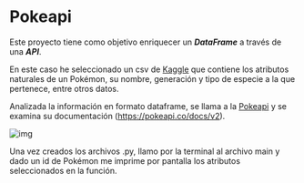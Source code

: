# Pokeapi

Este proyecto tiene como objetivo enriquecer un ***DataFrame*** a través de una ***API***.

En este caso he seleccionado un csv de [Kaggle](https://www.kaggle.com/mariotormo/complete-pokemon-dataset-updated-090420?select=pokedex_%28Update_05.20%29.csv) que contiene los atributos naturales de un Pokémon, su nombre, generación y tipo de especie a la que pertenece, entre otros datos.

Analizada la información en formato dataframe, se llama a la [Pokeapi](https://pokeapi.co/) y se examina su documentación (https://pokeapi.co/docs/v2).

![img](/input/Pokeapi.jpg)

Una vez creados los archivos .py, llamo por la terminal al archivo main y dado un id de Pokémon me imprime
por pantalla los atributos seleccionados en la función.
